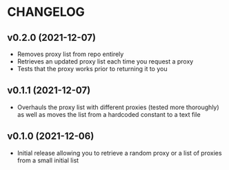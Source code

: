 # CHANGELOG

## v0.2.0 (2021-12-07)

* Removes proxy list from repo entirely
* Retrieves an updated proxy list each time you request a proxy
* Tests that the proxy works prior to returning it to you

## v0.1.1 (2021-12-07)

* Overhauls the proxy list with different proxies (tested more thoroughly) as well as moves the list from a hardcoded constant to a text file

## v0.1.0 (2021-12-06)

* Initial release allowing you to retrieve a random proxy or a list of proxies from a small initial list
